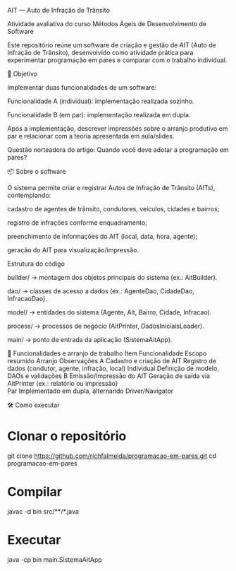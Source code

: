 AIT — Auto de Infração de Trânsito

Atividade avaliativa do curso Métodos Ágeis de Desenvolvimento de Software

Este repositório reúne um software de criação e gestão de AIT (Auto de Infração de Trânsito), desenvolvido como atividade prática para experimentar programação em pares e comparar com o trabalho individual.

🎯 Objetivo

Implementar duas funcionalidades de um software:

Funcionalidade A (individual): implementação realizada sozinho.

Funcionalidade B (em par): implementação realizada em dupla.

Após a implementação, descrever impressões sobre o arranjo produtivo em par e relacionar com a teoria apresentada em aula/slides.

Questão norteadora do artigo: Quando você deve adotar a programação em pares?

📦 Sobre o software

O sistema permite criar e registrar Autos de Infração de Trânsito (AITs), contemplando:

cadastro de agentes de trânsito, condutores, veículos, cidades e bairros;

registro de infrações conforme enquadramento;

preenchimento de informações do AIT (local, data, hora, agente);

geração do AIT para visualização/impressão.

Estrutura do código

builder/ → montagem dos objetos principais do sistema (ex.: AitBuilder).

dao/ → classes de acesso a dados (ex.: AgenteDao, CidadeDao, InfracaoDao).

model/ → entidades do sistema (Agente, Ait, Bairro, Cidade, Infracao).

process/ → processos de negócio (AitPrinter, DadosIniciaisLoader).

main/ → ponto de entrada da aplicação (SistemaAitApp).

🧩 Funcionalidades e arranjo de trabalho
Item	Funcionalidade	Escopo resumido	Arranjo	Observações
A	Cadastro e criação de AIT	Registro de dados (condutor, agente, infração, local)
Individual	Definição de modelo, 
DAOs e validações
B	Emissão/Impressão do AIT	Geração de saída via AitPrinter (ex.: relatório ou impressão)	
Par	Implementado em dupla, alternando Driver/Navigator

🛠️ Como executar
# Clonar o repositório
git clone https://github.com/richfalmeida/programacao-em-pares.git
cd programacao-em-pares

# Compilar
javac -d bin src/**/*.java

# Executar
java -cp bin main.SistemaAitApp

